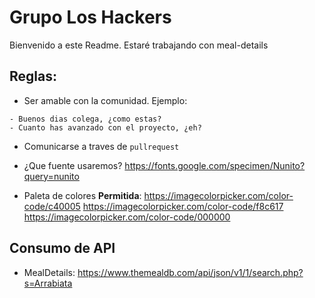 # Grupo Los Hackers

Bienvenido a este Readme. Estaré trabajando con meal-details

## Reglas:

- Ser amable con la comunidad. Ejemplo:
```
- Buenos dias colega, ¿como estas?
- Cuanto has avanzado con el proyecto, ¿eh?
 ```
- Comunicarse a traves de `pullrequest`
- ¿Que fuente usaremos?
https://fonts.google.com/specimen/Nunito?query=nunito

- Paleta de colores **Permitida**:
 https://imagecolorpicker.com/color-code/c40005
https://imagecolorpicker.com/color-code/f8c617
https://imagecolorpicker.com/color-code/000000

## Consumo de API
- MealDetails: https://www.themealdb.com/api/json/v1/1/search.php?s=Arrabiata